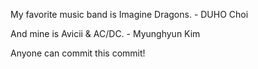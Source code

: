My favorite music band is Imagine Dragons. - DUHO Choi

And mine is Avicii & AC/DC. - Myunghyun Kim



Anyone can commit this commit!
